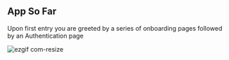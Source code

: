 ## App So Far

Upon first entry you are greeted by a series of onboarding pages followed by an Authentication page

![ezgif com-resize](https://user-images.githubusercontent.com/69180570/218658750-6da14fe1-6da7-464d-8391-211bd14f1cef.gif)
